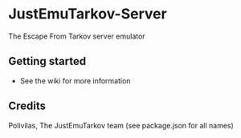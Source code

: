 # JustEmuTarkov-Server
The Escape From Tarkov server emulator

## Getting started
- See the wiki for more information

## Credits
Polivilas, The JustEmuTarkov team (see package.json for all names)
